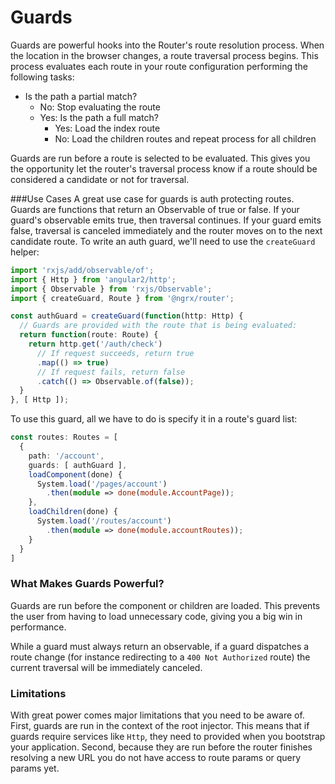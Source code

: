 # Guards
Guards are powerful hooks into the Router's route resolution process. When the location in the browser changes, a route traversal process begins. This process evaluates each route in your route configuration performing the following tasks:

* Is the path a partial match?
  * No: Stop evaluating the route
  * Yes: Is the path a full match?
    * Yes: Load the index route
    * No: Load the children routes and repeat process for all children

Guards are run before a route is selected to be evaluated. This gives you the opportunity let the router's traversal process know if a route should be considered a candidate or not for traversal.

###Use Cases
A great use case for guards is auth protecting routes. Guards are functions that return an Observable of true or false. If your guard's observable emits true, then traversal continues. If your guard emits false, traversal is canceled immediately and the router moves on to the next candidate route. To write an auth guard, we'll need to use the `createGuard` helper:

```ts
import 'rxjs/add/observable/of';
import { Http } from 'angular2/http';
import { Observable } from 'rxjs/Observable';
import { createGuard, Route } from '@ngrx/router';

const authGuard = createGuard(function(http: Http) {
  // Guards are provided with the route that is being evaluated:
  return function(route: Route) {
    return http.get('/auth/check')
      // If request succeeds, return true
      .map(() => true)
      // If request fails, return false
      .catch(() => Observable.of(false));
  }
}, [ Http ]);
```

To use this guard, all we have to do is specify it in a route's guard list:

```ts
const routes: Routes = [
  {
    path: '/account',
    guards: [ authGuard ],
    loadComponent(done) {
      System.load('/pages/account')
        .then(module => done(module.AccountPage));
    },
    loadChildren(done) {
      System.load('/routes/account')
        .then(module => done(module.accountRoutes));
    }
  }
]
```

### What Makes Guards Powerful?
Guards are run before the component or children are loaded. This prevents the user from having to load unnecessary code, giving you a big win in performance.

While a guard must always return an observable, if a guard dispatches a route change (for instance redirecting to a `400 Not Authorized` route) the current traversal will be immediately canceled.

### Limitations
With great power comes major limitations that you need to be aware of. First, guards are run in the context of the root injector. This means that if guards require services like `Http`, they need to provided when you bootstrap your application. Second, because they are run before the router finishes resolving a new URL you do not have access to route params or query params yet.
